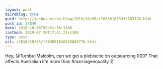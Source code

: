 ```yaml
---
layout: post
microblog: true
guid: http://joshua.micro.blog/2016/10/05/t783801816932683776.html
post_id: 34849
date: 2016-10-06T09:51:30+1100
lastmod: 2019-07-30T17:41:21+1100
type: post
url: /2016/10/05/t783801816932683776.html
---
```

Hey, @TurnbullMalcolm, can we get a plebiscite on outsourcing 000? That affects Australian life more than #marriageequality ✌️️
